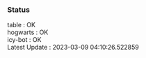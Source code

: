 ### Status


table : OK  
hogwarts : OK  
icy-bot : OK  
Latest Update : 2023-03-09 04:10:26.522859
